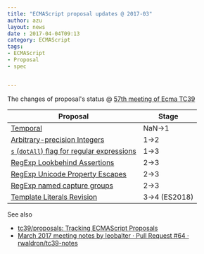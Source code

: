 ```yaml
---
title: "ECMAScript proposal updates @ 2017-03"
author: azu
layout: news
date : 2017-04-04T09:13
category: ECMAScript
tags:
- ECMAScript
- Proposal
- spec


---
```


The changes of proposal's status @ [57th meeting of Ecma TC39](https://github.com/tc39/agendas/blob/master/2017/03.md "57th meeting of Ecma TC39")



| Proposal                                 | Stage         |
| ---------------------------------------- | ------------- |
| [Temporal](https://github.com/maggiepint/proposal-temporal "Temporal") | NaN->1        |
| [Arbitrary-precision Integers](https://github.com/tc39/proposal-integer) | 1->2          |
| [`s` (`dotAll`) flag for regular expressions](https://github.com/mathiasbynens/es-regexp-dotall-flag) | 1->3          |
| [RegExp Lookbehind Assertions](https://github.com/tc39/proposal-regexp-lookbehind) | 2->3          |
| [RegExp Unicode Property Escapes](https://github.com/tc39/proposal-regexp-unicode-property-escapes) | 2->3          |
| [RegExp named capture groups](https://github.com/tc39/proposal-regexp-named-groups) | 2->3          |
| [Template Literals Revision](https://github.com/tc39/proposal-template-literal-revision "Template Literals Revision") | 3->4 (ES2018) |

See also

- [tc39/proposals: Tracking ECMAScript Proposals](https://github.com/tc39/proposals "tc39/proposals: Tracking ECMAScript Proposals")
- [March 2017 meeting notes by leobalter · Pull Request #64 · rwaldron/tc39-notes](https://github.com/rwaldron/tc39-notes/pull/64 "March 2017 meeting notes by leobalter · Pull Request #64 · rwaldron/tc39-notes")
